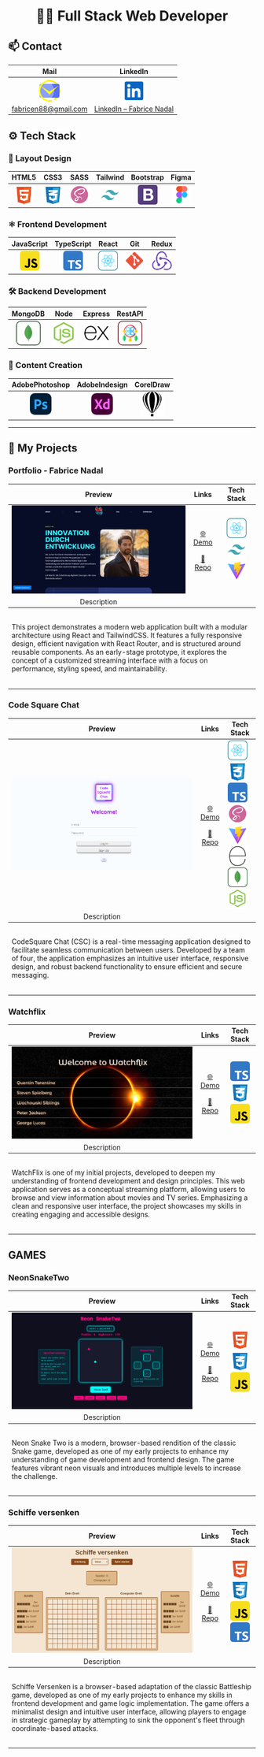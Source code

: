 #  <h1 align="center">👨‍💻 Full Stack Web Developer</h1>


## 📫 Contact

| Mail | LinkedIn |
|:----:|:--------:|
| <a href="mailto:fabrice88@gmail.com"><img src="assets/mail-svgrepo-com (1).svg" width="50" alt="Email Icon" /><br/>fabricen88@gmail.com</a> | <a href="https://www.linkedin.com/in/fabrice-nadal/" target="_blank"><img src="assets/linkedin-svgrepo-com (1).svg" width="50" alt="LinkedIn Icon" /><br/>LinkedIn – Fabrice Nadal</a> |

## ⚙️ Tech Stack
### 🎨 Layout Design

| HTML5 | CSS3 | SASS | Tailwind | Bootstrap | Figma |
|:-----:|:----:|:----:|:--------:|:---------:|:-----:|
| <img src="assets/html-5-svgrepo-com.svg" width="40"/> | <img src="assets/css-3-svgrepo-com.svg" width="40"/> | <img src="assets/scss2-svgrepo-com.svg" width="40"/> | <img src="assets/tailwind-svgrepo-com.svg" width="40"/> | <img src="assets/bootstrap-4-logo-svgrepo-com.svg" width="40"/> | <img src="assets/figma-svgrepo-com.svg" width="40"/> |

### ⚛️ Frontend Development

| JavaScript | TypeScript | React | Git | Redux |
|:----------:|:----------:|:-----:|:---:|:-----:|
| <img src="assets/javascript-svgrepo-com.svg" width="40"/> | <img src="assets/typescript-svgrepo-com.svg" width="40"/> | <img src="assets/react-svgrepo-com.svg" width="40"/> | <img src="assets/git-svgrepo-com.svg" width="40"/> | <img src="assets/redux-logo-svgrepo-com.svg" width="40"/> |

### 🛠️ Backend Development

| MongoDB | Node | Express | RestAPI |
|:-------:|:----:|:-------:|:-------:|
| <img src="assets/mongodb-svgrepo-com.svg" width="50"/> | <img src="assets/node-js-svgrepo-com.svg" width="50"/> | <img src="assets/express-svgrepo-com.svg" width="50"/> | <img src="assets/rest-api-svgrepo-com.svg" width="50"/> | 

### 🎥 Content Creation

| AdobePhotoshop | AdobeIndesign | CorelDraw |
|:--------------:|:-------------:|:---------:|
| <img src="assets/adobe-photoshop-svgrepo-com.svg" width="50"/> | <img src="assets/adobe-xd-svgrepo-com.svg" width="50"/> | <img src="assets/corel-draw-svgrepo-com.svg" width="50"/> |

---

## 🚀 My Projects


### Portfolio - Fabrice Nadal

| Preview  | Links  | Tech Stack  |
|:--------:|:------:|:-----------:|
![Preview Screenshot](./assets/Bildschirmfoto%20vom%202025-05-16%2014-01-58.png) | [🌐 Demo](https://www.fabricenadal.com)<br><br>[📂 Repo](https://github.com/deinusername/dein-projekt) | <img src="assets/react-svgrepo-com.svg" width="40"/> <img src="assets/tailwind-svgrepo-com.svg" width="40"/> <img src="assets/vite-svgrepo-com.svg" width="40"/> |
| Description |
<table>
<thead>
<tr>
<td colspan="4">
<p>This project demonstrates a modern web application built with a modular architecture using React and TailwindCSS. It features a fully responsive design, efficient navigation with React Router, and is structured around reusable components. As an early-stage prototype, it explores the concept of a customized streaming interface with a focus on performance, styling speed, and maintainability.</p>
</td>
</tr>
</tbody>
</table>

---

### Code Square Chat

| Preview | Links | Tech Stack |
|:-------:|:-----:| ---------- |
| ![Preview Screenshot](./assets/codepreview.png) | [🌐 Demo](https://codesquarechat.onrender.com/)<br><br>[📁 Repo](https://github.com/FabriceMru/nebula-chat) | <img src="assets/react-svgrepo-com.svg" width="40"/><br><img src="assets/css-3-svgrepo-com.svg" width="40"/><br><img src="assets/typescript-svgrepo-com.svg" width="40"/><br><img src="assets/scss2-svgrepo-com.svg" width="40"/><br><img src="assets/vite-svgrepo-com.svg" width="40"/><br><img src="assets/express-svgrepo-com (1).svg" width="40"/><br><img src="assets/mongodb-svgrepo-com.svg" width="40"/><br><img src="assets/node-js-svgrepo-com.svg" width="40"/> |
| Description |
<table>
<thead>
<tr>
<td colspan="4">
<p>CodeSquare Chat (CSC) is a real-time messaging application designed to facilitate seamless communication between users. Developed by a team of four, the application emphasizes an intuitive user interface, responsive design, and robust backend functionality to ensure efficient and secure messaging.</p>
</td>
</tr>
</tbody>
</table>


---

### Watchflix 

| Preview | Links | Tech Stack |
|:-------:|:-----:|:----------:|
| ![Preview Screenshot](./assets/previewwatchflix.png) | [🌐 Demo](https://watchflix-bay.vercel.app/)<br><br>[📁 Repo](https://github.com/FabriceMru/watchflix) | <img src="assets/typescript-svgrepo-com.svg" width="40"/><br><img src="assets/css-3-svgrepo-com.svg" width="40"/><br><img src="assets/javascript-svgrepo-com.svg" width="40"/> |
| Description |
<table>
<thead>
<tr>
<td colspan="4">
<p>WatchFlix is one of my initial projects, developed to deepen my understanding of frontend development and design principles. This web application serves as a conceptual streaming platform, allowing users to browse and view information about movies and TV series. Emphasizing a clean and responsive user interface, the project showcases my skills in creating engaging and accessible designs.</p>
</td>
</tr>
</tbody>
</table>
  
---

## GAMES

### NeonSnakeTwo

| Preview | Links | Tech Stack |
|:-------:|:-----:|:----------:|
| ![Preview Screenshot](./assets/previewsnake.png) | [🌐 Demo](https://fabricemru.github.io/NeonSnakeTwoGame/)<br><br>[📁 Repo](https://github.com/FabriceMru/NeonSnakeTwoGame?tab=readme-ov-file) | <img src="assets/html-5-svgrepo-com.svg" width="40"/><br><img src="assets/css-3-svgrepo-com.svg" width="40"/><br><img src="assets/javascript-svgrepo-com.svg" width="40"/> |
| Description |
<table>
<thead>
<tr>
<td colspan="4">
<p>Neon Snake Two is a modern, browser-based rendition of the classic Snake game, developed as one of my early projects to enhance my understanding of game development and frontend design. The game features vibrant neon visuals and introduces multiple levels to increase the challenge.</p>
</td>
</tr>
</tbody>
</table>

---

### Schiffe versenken

| Preview | Links | Tech Stack |
|:-------:|:-----:|:----------:|
![Preview Screenshot](./assets/previewschiffe.png) | [🌐 Demo](https://schiffe-versenken.vercel.app/)<br><br>[📂 Repo](https://github.com/FabriceMru/Schiffe-versenken/tree/main) | <img src="assets/html-5-svgrepo-com.svg" width="40"/><br><img src="assets/css-3-svgrepo-com.svg" width="40"/><br><img src="assets/javascript-svgrepo-com.svg" width="40"/><br><img src="assets/typescript-svgrepo-com.svg" width="40"/> |
| Description |
<table>
<thead>
<tr>
<td colspan="4">
<p>Schiffe Versenken is a browser-based adaptation of the classic Battleship game, developed as one of my early projects to enhance my skills in frontend development and game logic implementation. The game offers a minimalist design and intuitive user interface, allowing players to engage in strategic gameplay by attempting to sink the opponent's fleet through coordinate-based attacks.</p>
</td>
</tr>
</tbody>
</table>

---
